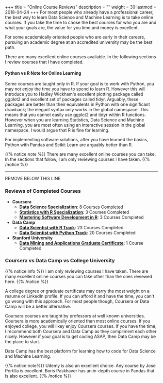 +++
title = "Online Course Reviews"
description = ""
weight = 30
lastmod = 2018-04-24
+++
For most people who already have a professional career, the best way to learn Data Science and Machine Learning is to take online courses.  If you take the time to chose the best courses for who you are and what your goals are, the value for you time and money is excellent.

For some academically oriented people who are early in their careers, pursuing an academic degree at an accredited university may be the best path.

There are many excellent online courses available.  In the following sections I review courses that I have completed.

#### Python vs R Note for Online Learning

Some courses are taught only in R.  If your goal is to work with Python, you may not enjoy the time you have to spend to learn R.  However this will introduce you to Hadley Wickham's excellent plotting package called ggplot2 and excellent set of packages called tidyr.  Arguably, these packages are better than their equivalents in Python with one significant drawback; the elegant syntax only works in the global namespace.  This means that you cannot easily use ggplot2 and tidyr within R functions.  However when you are learning Statistics, Data Science and Machine Learning, you are most often using an interactive session in the global namespace.  I would argue that R is fine for learning.

For implementing software solutions, after you have learned the basics, Python with Pandas and Scikit Learn are arguably better than R.

{{% notice note %}}
There are many excellent online courses you can take.  In the sections that follow, I am only reviewing courses I have taken.
{{% /notice %}}

***

REMOVE BELOW THIS LINE

### Reviews of Completed Courses

- **Coursera**
  - [**Data Science Specialization**](https://www.coursera.org/specializations/jhu-data-science): 8 Courses Completed
  - [**Statistics with R Specialization**](https://www.coursera.org/specializations/statistics): 3 Courses Completed
  - [**Mastering Software Development in R**](https://www.coursera.org/specializations/r): 3 Courses Completed
- **Data Camp**
  - [**Data Scientist with R Track**](https://www.datacamp.com/tracks/data-scientist-with-r): 23 Courses Completed
  - [**Data Scientist with Python Track**](https://www.datacamp.com/tracks/data-scientist-with-python): 20 Courses Completed
- **Stanford University**
  - [**Data Mining and Applications Graduate Certificate**](https://scpd.stanford.edu/public/category/courseCategoryCertificateProfile.do?method=load&certificateId=1209602): 1 Course Completed

### Coursera vs Data Camp vs College University

{{% notice info %}}
I am only reviewing courses I have taken.  There are many excellent online courses you can take other than the ones reviewed here.
{{% /notice %}}

A college degree or graduate certificate may carry the most weight on a resume or LinkedIn profile.  If you can afford it and have the time, you can't go wrong with this approach.  For most people though, Coursera or Data Camp will be a better alternative.

Coursera courses are taught by professors at well known universities.  Coursera is more academically oriented than most online courses.  If you enjoyed college, you will likey enjoy Coursera courses.  If you have the time, I recommend both Coursera and Data Camp as they compliment each other nicely.  However if your goal is to get coding ASAP, then Data Camp may be the place to start.

Data Camp has the best platform for learning how to code for Data Science and Machine Learning.

{{% notice note%}}
Udemy is also an excellent choice.  Any course by Jose Portilla is excellent.  Boris Paskhaver has an in-depth course in Pandas that is also excellent.
{{% /notice %}}